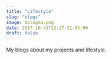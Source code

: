 ```yaml
---
title: "Lifestyle"
slug: "blogs"
image: bologna.png
date: 2017-10-31T22:27:21-05:00
draft: false
---
```


My blogs about my projects and lifestyle.